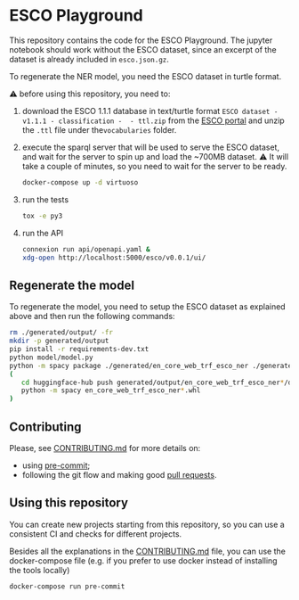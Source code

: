# ESCO Playground

This repository contains the code for the ESCO Playground.
The jupyter notebook should work without the ESCO dataset,
since an excerpt of the dataset is already included in `esco.json.gz`.

To regenerate the NER model, you need the ESCO dataset in turtle format.

:warning: before using this repository, you need to:

1. download the ESCO 1.1.1 database in text/turtle format  `ESCO dataset - v1.1.1 - classification -  - ttl.zip` from the [ESCO portal](https://ec.europa.eu/esco/portal) and unzip the `.ttl` file under the`vocabularies` folder.

1. execute the sparql server that will be used to serve the ESCO dataset,
   and wait for the server to spin up and load the ~700MB dataset.
   :warning: It will take a couple of minutes, so you need to wait for the server to be ready.

   ```bash
   docker-compose up -d virtuoso
   ```

1. run the tests

   ```bash
   tox -e py3
   ```

1. run the API

   ```bash
   connexion run api/openapi.yaml &
   xdg-open http://localhost:5000/esco/v0.0.1/ui/
   ```

## Regenerate the model

To regenerate the model, you need to setup the ESCO dataset as explained above
and then run the following commands:

```bash
rm ./generated/output/ -fr
mkdir -p generated/output
pip install -r requirements-dev.txt
python model/model.py
python -m spacy package ./generated/en_core_web_trf_esco_ner ./generated/output --build wheel
(
   cd huggingface-hub push generated/output/en_core_web_trf_esco_ner*/dist/;
   python -m spacy en_core_web_trf_esco_ner*.whl
)
```

## Contributing

Please, see [CONTRIBUTING.md](CONTRIBUTING.md) for more details on:

- using [pre-commit](CONTRIBUTING.md#pre-commit);
- following the git flow and making good [pull requests](CONTRIBUTING.md#making-a-pr).

## Using this repository

You can create new projects starting from this repository,
so you can use a consistent CI and checks for different projects.

Besides all the explanations in the [CONTRIBUTING.md](CONTRIBUTING.md) file, you can use the docker-compose file
(e.g. if you prefer to use docker instead of installing the tools locally)

```bash
docker-compose run pre-commit
```
